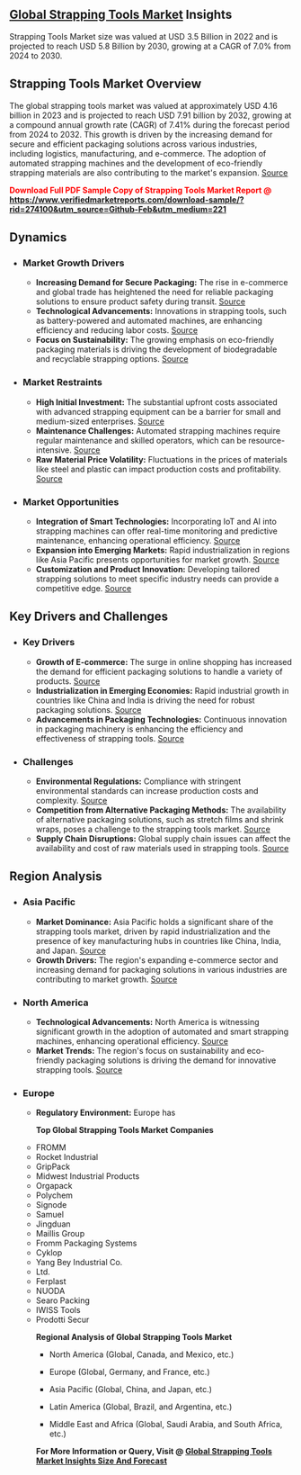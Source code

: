<h2><a href="https://www.verifiedmarketreports.com/download-sample/?rid=274100&amp;utm_source=Github&amp;utm_medium=221" target="_blank">Global Strapping Tools Market</a> Insights</h2><p>Strapping Tools Market size was valued at USD 3.5 Billion in 2022 and is projected to reach USD 5.8 Billion by 2030, growing at a CAGR of 7.0% from 2024 to 2030.</p><p> <h2>Strapping Tools Market Overview</h2> <p>The global strapping tools market was valued at approximately USD 4.16 billion in 2023 and is projected to reach USD 7.91 billion by 2032, growing at a compound annual growth rate (CAGR) of 7.41% during the forecast period from 2024 to 2032. This growth is driven by the increasing demand for secure and efficient packaging solutions across various industries, including logistics, manufacturing, and e-commerce. The adoption of automated strapping machines and the development of eco-friendly strapping materials are also contributing to the market's expansion. <a href="https://www.globalgrowthinsights.com/market-reports/strapping-market-101028">Source</a></p> <p><strong><p><span class=""><span style="color: #ff0000;"><strong>Download Full PDF Sample Copy of Strapping Tools Market Report</strong> @ </span><a href="https://www.verifiedmarketreports.com/download-sample/?rid=274100&amp;utm_source=Github-Feb&amp;utm_medium=221" target="_blank">https://www.verifiedmarketreports.com/download-sample/?rid=274100&amp;utm_source=Github-Feb&amp;utm_medium=221</a></span></p></strong></p> <h2>Dynamics</h2> <ul> <li><h3>Market Growth Drivers</h3> <ul> <li><strong>Increasing Demand for Secure Packaging:</strong> The rise in e-commerce and global trade has heightened the need for reliable packaging solutions to ensure product safety during transit. <a href="https://markwideresearch.com/strapping-tools-market/">Source</a></li> <li><strong>Technological Advancements:</strong> Innovations in strapping tools, such as battery-powered and automated machines, are enhancing efficiency and reducing labor costs. <a href="https://www.imarcgroup.com/strapping-machine-market">Source</a></li> <li><strong>Focus on Sustainability:</strong> The growing emphasis on eco-friendly packaging materials is driving the development of biodegradable and recyclable strapping options. <a href="https://dataintelo.com/report/global-strapping-machines-market">Source</a></li> </ul> </li> <li><h3>Market Restraints</h3> <ul> <li><strong>High Initial Investment:</strong> The substantial upfront costs associated with advanced strapping equipment can be a barrier for small and medium-sized enterprises. <a href="https://www.credenceresearch.com/report/strapping-equipment-market">Source</a></li> <li><strong>Maintenance Challenges:</strong> Automated strapping machines require regular maintenance and skilled operators, which can be resource-intensive. <a href="https://www.credenceresearch.com/report/strapping-equipment-market">Source</a></li> <li><strong>Raw Material Price Volatility:</strong> Fluctuations in the prices of materials like steel and plastic can impact production costs and profitability. <a href="https://www.credenceresearch.com/report/strapping-equipment-market">Source</a></li> </ul> </li> <li><h3>Market Opportunities</h3> <ul> <li><strong>Integration of Smart Technologies:</strong> Incorporating IoT and AI into strapping machines can offer real-time monitoring and predictive maintenance, enhancing operational efficiency. <a href="https://dataintelo.com/report/global-strapping-machines-market">Source</a></li> <li><strong>Expansion into Emerging Markets:</strong> Rapid industrialization in regions like Asia Pacific presents opportunities for market growth. <a href="https://www.imarcgroup.com/strapping-machine-market">Source</a></li> <li><strong>Customization and Product Innovation:</strong> Developing tailored strapping solutions to meet specific industry needs can provide a competitive edge. <a href="https://markwideresearch.com/strapping-devices-market/">Source</a></li> </ul> </li> </ul> <h2>Key Drivers and Challenges</h2> <ul> <li><h3>Key Drivers</h3> <ul> <li><strong>Growth of E-commerce:</strong> The surge in online shopping has increased the demand for efficient packaging solutions to handle a variety of products. <a href="https://www.globalgrowthinsights.com/market-reports/strapping-market-101028">Source</a></li> <li><strong>Industrialization in Emerging Economies:</strong> Rapid industrial growth in countries like China and India is driving the need for robust packaging solutions. <a href="https://www.imarcgroup.com/strapping-machine-market">Source</a></li> <li><strong>Advancements in Packaging Technologies:</strong> Continuous innovation in packaging machinery is enhancing the efficiency and effectiveness of strapping tools. <a href="https://dataintelo.com/report/global-strapping-machines-market">Source</a></li> </ul> </li> <li><h3>Challenges</h3> <ul> <li><strong>Environmental Regulations:</strong> Compliance with stringent environmental standards can increase production costs and complexity. <a href="https://www.credenceresearch.com/report/strapping-equipment-market">Source</a></li> <li><strong>Competition from Alternative Packaging Methods:</strong> The availability of alternative packaging solutions, such as stretch films and shrink wraps, poses a challenge to the strapping tools market. <a href="https://markwideresearch.com/strapping-tools-market/">Source</a></li> <li><strong>Supply Chain Disruptions:</strong> Global supply chain issues can affect the availability and cost of raw materials used in strapping tools. <a href="https://www.globalgrowthinsights.com/market-reports/strapping-market-101028">Source</a></li> </ul> </li> </ul> <h2>Region Analysis</h2> <ul> <li><h3>Asia Pacific</h3> <ul> <li><strong>Market Dominance:</strong> Asia Pacific holds a significant share of the strapping tools market, driven by rapid industrialization and the presence of key manufacturing hubs in countries like China, India, and Japan. <a href="https://www.imarcgroup.com/strapping-machine-market">Source</a></li> <li><strong>Growth Drivers:</strong> The region's expanding e-commerce sector and increasing demand for packaging solutions in various industries are contributing to market growth. <a href="https://www.globalgrowthinsights.com/market-reports/strapping-market-101028">Source</a></li> </ul> </li> <li><h3>North America</h3> <ul> <li><strong>Technological Advancements:</strong> North America is witnessing significant growth in the adoption of automated and smart strapping machines, enhancing operational efficiency. <a href="https://dataintelo.com/report/global-strapping-machines-market">Source</a></li> <li><strong>Market Trends:</strong> The region's focus on sustainability and eco-friendly packaging solutions is driving the demand for innovative strapping tools. <a href="https://www.credenceresearch.com/report/strapping-equipment-market">Source</a></li> </ul> </li> <li><h3>Europe</h3> <ul> <li><strong>Regulatory Environment:</strong> Europe has</p><p><strong>Top Global Strapping Tools Market Companies</strong></p><div data-test-id=""><p><li>FROMM</li><li> Rocket Industrial</li><li> GripPack</li><li> Midwest Industrial Products</li><li> Orgapack</li><li> Polychem</li><li> Signode</li><li> Samuel</li><li> Jingduan</li><li> Maillis Group</li><li> Fromm Packaging Systems</li><li> Cyklop</li><li> Yang Bey Industrial Co.</li><li> Ltd.</li><li> Ferplast</li><li> NUODA</li><li> Searo Packing</li><li> IWISS Tools</li><li> Prodotti Secur</li></p><div><strong>Regional Analysis of&nbsp;Global Strapping Tools Market</strong></div><ul><li dir="ltr"><p dir="ltr">North America&nbsp;(Global, Canada, and Mexico, etc.)</p></li><li dir="ltr"><p dir="ltr">Europe (Global, Germany, and France, etc.)</p></li><li dir="ltr"><p dir="ltr">Asia Pacific&nbsp;(Global, China, and Japan, etc.)</p></li><li dir="ltr"><p dir="ltr">Latin America&nbsp;(Global, Brazil, and Argentina, etc.)</p></li><li dir="ltr">Middle East and Africa&nbsp;(Global, Saudi Arabia, and South Africa, etc.)</li></ul><p><strong>For More Information or Query, Visit @&nbsp;</strong><strong><a href="https://www.verifiedmarketreports.com/product/strapping-tools-market/?utm_source=Github&amp;utm_medium=221" target="_blank">Global Strapping Tools Market Insights Size And Forecast</a></strong></p></div>
